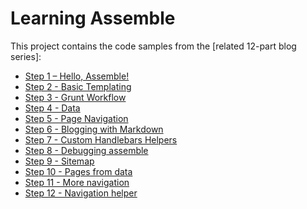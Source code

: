# Learning Assemble

This project contains the code samples from the [related 12-part blog series]:

- [Step 1 – Hello, Assemble!][01-hello-assemble]
- [Step 2 - Basic Templating][02-basic-templating]
- [Step 3 - Grunt Workflow][03-grunt-workflow]
- [Step 4 - Data][04-data]
- [Step 5 - Page Navigation][05-page-nav]
- [Step 6 - Blogging with Markdown][06-blog-markdown]
- [Step 7 - Custom Handlebars Helpers][07-handlebars-helpers]
- [Step 8 - Debugging assemble][08-debugging-assemble]
- [Step 9 - Sitemap][09-sitemap]
- [Step 10 - Pages from data][10-pages-from-data]
- [Step 11 - More navigation][11-more-navigation]
- [Step 12 - Navigation helper][12-navigation-helper]

[related blog series]: http://opsbynumbers.com/2014/10/22/learning-assemble-step-1-hello-assemble/

[01-hello-assemble]: https://github.com/jvwing/learning-assemble/tree/step01-hello-assemble
[02-basic-templating]: https://github.com/jvwing/learning-assemble/tree/step02-basic-templating
[03-grunt-workflow]: https://github.com/jvwing/learning-assemble/tree/step03-grunt-workflow
[04-data]: https://github.com/jvwing/learning-assemble/tree/step04-data
[05-page-nav]: https://github.com/jvwing/learning-assemble/tree/step05-page-nav
[06-blog-markdown]: https://github.com/jvwing/learning-assemble/tree/step06-blog-markdown
[07-handlebars-helpers]: https://github.com/jvwing/learning-assemble/tree/step07-handlebars-helpers
[08-debugging-assemble]: https://github.com/jvwing/learning-assemble/tree/step08-debugging-assemble
[09-sitemap]: https://github.com/jvwing/learning-assemble/tree/step09-sitemap
[10-pages-from-data]: https://github.com/jvwing/learning-assemble/tree/step10-pages-from-data
[11-more-navigation]: https://github.com/jvwing/learning-assemble/tree/step11-more-navigation
[12-navigation-helper]: https://github.com/jvwing/learning-assemble/tree/step12-navigation-helper

